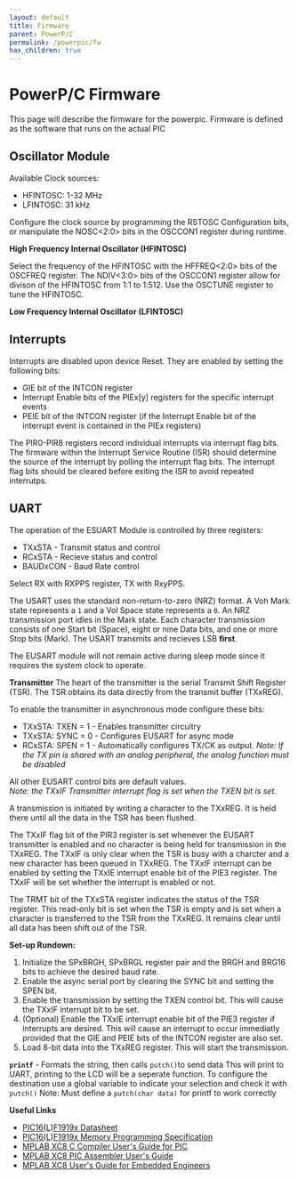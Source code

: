```yaml
---
layout: default
title: Firmware
parent: PowerP/C
permalink: /powerpic/fw
has_children: true
---
```


# PowerP/C Firmware
This page will describe the firmware for the powerpic. Firmware is defined as the software that runs on the actual PIC

## Oscillator Module

Available Clock sources:
- HFINTOSC: 1-32 MHz
- LFINTOSC: 31 kHz

Configure the clock source by programming the RSTOSC Configuration bits, or manipulate the NOSC<2:0> bits in the OSCCON1 register during runtime.

**High Frequency Internal Oscillator (HFINTOSC)**

Select the frequency of the HFINTOSC with the HFFREQ<2:0> bits of the OSCFREQ register. The NDIV<3:0> bits of the OSCCON1 register allow for divison of the HFINTOSC from 1:1 to 1:512. Use the OSCTUNE register to tune the HFINTOSC.

**Low Frequency Internal Oscillator (LFINTOSC)**

## Interrupts

Interrupts are disabled upon device Reset. They are enabled by setting the following bits:
- GIE bit of the INTCON register
- Interrupt Enable bits of the PIEx[y] registers for the specific interrupt events
- PEIE bit of the INTCON register (if the Interrupt Enable bit of the interrupt event is contained in the PIEx registers)

The PIR0-PIR8 registers record individual interrupts via interrupt flag bits. The firmware within the Interrupt Service Routine (ISR) should determine the source of the interrupt by polling the interrupt flag bits. The interrupt flag bits should be cleared before exiting the ISR to avoid repeated interrutps.

## UART
The operation of the ESUART Module is controlled by three registers:
- TXxSTA - Transmit status and control
- RCxSTA - Recieve status and control
- BAUDxCON - Baud Rate control

Select RX with RXPPS register, TX with RxyPPS.

The USART uses the standard non-return-to-zero (NRZ) format. A Voh Mark state represents a `1` and a Vol Space state represents a `0`. An NRZ transmission port idles in the Mark state. Each character transmission consists of one Start bit (Space), eight or nine Data bits, and one or more Stop bits (Mark). The USART transmits and recieves LSB **first**.

The EUSART module will not remain active during sleep mode since it requires the system clock to operate.

**Transmitter**
The heart of the transmitter is the serial Transmit Shift Register (TSR). The TSR obtains its data directly from the transmit buffer (TXxREG).

To enable the transmitter in asynchronous mode configure these bits:
- TXxSTA: TXEN = 1 - Enables transmitter circuitry
- TXxSTA: SYNC = 0 - Configures EUSART for async mode
- RCxSTA: SPEN = 1 - Automatically configures TX/CK as output. *Note: If the TX pin is shared with an analog peripheral, the analog function must be disabled*

All other EUSART control bits are default values.\
*Note: the TXxIF Transmitter interrupt flag is set when the TXEN bit is set.*

A transmission is initiated by writing a character to the TXxREG. It is held there until all the data in the TSR has been flushed.

The TXxIF flag bit of the PIR3 register is set whenever the EUSART transmitter is enabled and no character is being held for transmission in the TXxREG. The TXxIF is only clear when the TSR is busy with a charcter and a new character has been queued in TXxREG. The TXxIF interrupt can be enabled by setting the TXxIE interrupt enable bit of the PIE3 register. The TXxIF will be set whether the interrupt is enabled or not.

The TRMT bit of the TXxSTA register indicates the status of the TSR register. This read-only bit is set when the TSR is empty and is set when a character is transferred to the TSR from the TXxREG. It remains clear until all data has been shift out of the TSR.

**Set-up Rundown:**
1. Initialize the SPxBRGH, SPxBRGL register pair and the BRGH and BRG16 bits to achieve the desired baud rate.
2. Enable the async serial port by clearing the SYNC bit and setting the SPEN bit.
3. Enable the transmission by setting the TXEN control bit. This will cause the TXxIF interrupt bit to be set.
4. (Optional) Enable the TXxIE interrupt enable bit  of the PIE3 register if interrupts are desired. This will cause an interrupt to occur immediatly provided that the GIE and PEIE bits of the INTCON register are also set.
5. Load 8-bit data into the TXxREG register. This will start the transmission.

**`printf`** - Formats the string, then calls `putch()`to send data
This will print to UART, printing to the LCD will be a seperate function. To configure the destination use a global variable to indicate your selection and check it with `putch()`
Note: Must define a `putch(char data)` for printf to work correctly

**Useful Links**
- [PIC16(L)F1919x Datasheet](/powerpic/docs/PIC16LF1919X-Datasheet.pdf)
- [PIC16(L)F1919x Memory Programming Specification](/powerpic/docs/PIC16LF1919X-Memory-Specs.pdf)
- [MPLAB XC8 C Compiler User's Guide for PIC](https://www.microchip.com/content/dam/mchp/documents/DEV/ProductDocuments/UserGuides/50002737D.pdf)
- [MPLAB XC8 PIC Assembler User's Guide](https://ww1.microchip.com/downloads/en/DeviceDoc/MPLAB%20XC8%20PIC%20Assembler%20User%27s%20Guide%2050002974A.pdf)
- [MPLAB XC8 User's Guide for Embedded Engineers](https://ww1.microchip.com/downloads/en/DeviceDoc/MPLAB%20XC8%20C%20Compiler%20UG%20EE%20DS50002400C%20.pdf) 